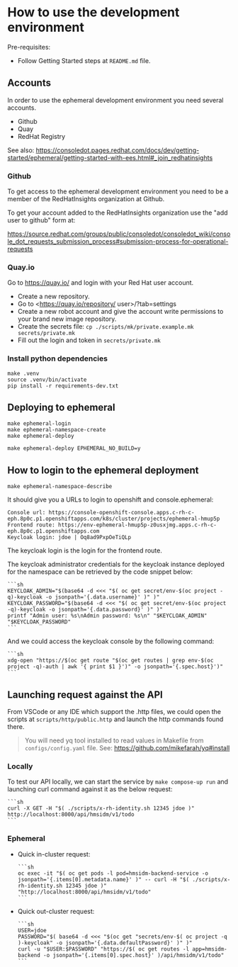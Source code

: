# How to use the development environment

Pre-requisites:

* Follow Getting Started steps at `README.md` file.

## Accounts

In order to use the ephemeral development environment you need several accounts.

* Github
* Quay
* RedHat Registry

See also:
<https://consoledot.pages.redhat.com/docs/dev/getting-started/ephemeral/getting-started-with-ees.html#_join_redhatinsights>

### Github

To get access to the ephemeral development environment you need to be a member
of the RedHatInsights organization at Github.

To get your account added to the RedHatInsights organization use the "add user
to github" form at:

<https://source.redhat.com/groups/public/consoledot/consoledot_wiki/console_dot_requests_submission_process#submission-process-for-operational-requests>

### Quay.io

Go to <https://quay.io/> and login with your Red Hat user account.

* Create a new repository.
* Go to <https://quay.io/repository/<rh> user>/<repository>?tab=settings
* Create a new robot account and give the account write permissions to your brand new image repository.
* Create the secrets file: `cp ./scripts/mk/private.example.mk secrets/private.mk`
* Fill out the login and token in `secrets/private.mk`

### Install python dependencies

    make .venv
    source .venv/bin/activate
    pip install -r requirements-dev.txt

## Deploying to ephemeral

    make ephemeral-login
    make ephemeral-namespace-create
    make ephemeral-deploy

    make ephemeral-deploy EPHEMERAL_NO_BUILD=y

## How to login to the ephemeral deployment

    make ephemeral-namespace-describe

It should give you a URLs to login to openshift and console.ephemeral:

    Console url: https://console-openshift-console.apps.c-rh-c-eph.8p0c.p1.openshiftapps.com/k8s/cluster/projects/ephemeral-hmup5p
    Frontend route: https://env-ephemeral-hmup5p-z0usxjmg.apps.c-rh-c-eph.8p0c.p1.openshiftapps.com
    Keycloak login: jdoe | Oq8ad9PxpOeTiQLp

The keycloak login is the login for the frontend route.

The keycloak administrator credentials for the keycloak instance deployed for the namespace
can be retrieved by the code snippet below:

    ```sh
    KEYCLOAK_ADMIN="$(base64 -d <<< "$( oc get secret/env-$(oc project -q)-keycloak -o jsonpath='{.data.username}' )" )"
    KEYCLOAK_PASSWORD="$(base64 -d <<< "$( oc get secret/env-$(oc project -q)-keycloak -o jsonpath='{.data.password}' )" )"
    printf "Admin user: %s\nAdmin password: %s\n" "$KEYCLOAK_ADMIN" "$KEYCLOAK_PASSWORD"
    ```

And we could access the keycloak console by the following command:

    ```sh
    xdg-open "https://$(oc get route "$(oc get routes | grep env-$(oc project -q)-auth | awk '{ print $1 }')" -o jsonpath='{.spec.host}')"
    ```

## Launching request against the API

From VSCode or any IDE which support the .http files, we could open
the scripts at `scripts/http/public.http` and launch the http commands
found there.

> You will need yq tool installed to read values in Makefile from `configs/config.yaml` file.
> See: <https://github.com/mikefarah/yq#install>

### Locally

To test our API locally, we can start the service by `make compose-up run` and launching
curl command against it as the below request:

    ```sh
    curl -X GET -H "$( ./scripts/x-rh-identity.sh 12345 jdoe )" http://localhost:8000/api/hmsidm/v1/todo
    ```

### Ephemeral

* Quick in-cluster request:

      ```sh
      oc exec -it "$( oc get pods -l pod=hmsidm-backend-service -o jsonpath='{.items[0].metadata.name}' )" -- curl -H "$( ./scripts/x-rh-identity.sh 12345 jdoe )" "http://localhost:8000/api/hmsidm/v1/todo"
      ```

* Quick out-cluster request:

      ```sh
      USER=jdoe
      PASSWORD="$( base64 -d <<< "$(oc get "secrets/env-$( oc project -q )-keycloak" -o jsonpath='{.data.defaultPassword}' )" )"
      curl -u "$USER:$PASSWORD" "https://$( oc get routes -l app=hmsidm-backend -o jsonpath='{.items[0].spec.host}' )/api/hmsidm/v1/todo"
      ```
